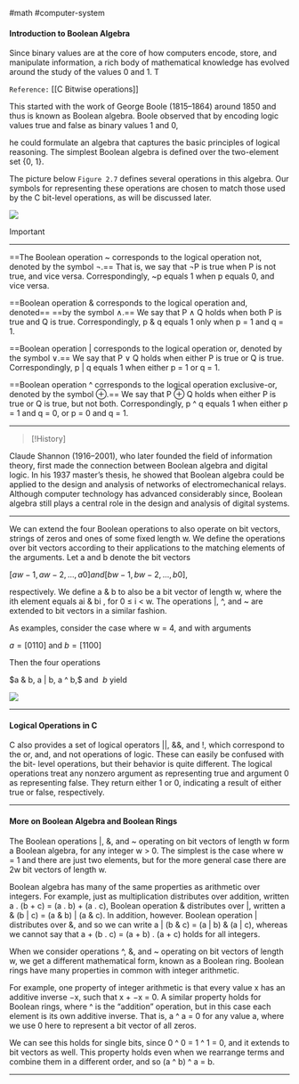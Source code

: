 #math #computer-system 

#### **Introduction to Boolean Algebra**

Since binary values are at the core of how computers encode, store, and  manipulate information, a rich body of mathematical knowledge has evolved around the study of the values 0 and 1. T

`Reference:` [[C Bitwise operations]]

This started with the work of George Boole (1815–1864) around 1850 and thus is known as Boolean algebra. Boole observed that by encoding logic values true and false as binary values 1 and 0, 

he could formulate an algebra that captures the basic principles of logical reasoning.
The simplest Boolean algebra is defined over the two-element set {0, 1}.

The picture below `Figure 2.7` defines several operations in this algebra. Our symbols for representing these operations are chosen to match those used by the C bit-level operations, as will be discussed later.


![](boolean-algebra-example.png)

>[!important]

* * * 
==The Boolean operation ~ corresponds to the logical operation not, denoted by the symbol ¬.== That is, we say that ¬P is true when P is not true, and vice versa. Correspondingly, ~p equals 1 when p equals 0, and vice versa. 

==Boolean operation & corresponds to the logical operation and, denoted==
==by the symbol ∧.== We say that P ∧ Q holds when both P is true and Q is true.
Correspondingly, p & q equals 1 only when p = 1 and q = 1. 

==Boolean operation | corresponds to the logical operation or, denoted by the symbol ∨.== We say that P ∨ Q holds when either P is true or Q is true. Correspondingly, p | q equals 1 when either p = 1 or q = 1. 

==Boolean operation ^ corresponds to the logical operation exclusive-or, denoted by the symbol ⊕.== We say that P ⊕ Q holds when either P is true or Q is true, but not both. Correspondingly, p ^ q equals 1 when either p = 1 and q = 0, or p = 0 and q = 1.

* * * 

>[!History]

Claude Shannon (1916–2001), who later founded the field of information
theory, first made the connection between Boolean algebra and digital logic. In
his 1937 master’s thesis, he showed that Boolean algebra could be applied to the
design and analysis of networks of electromechanical relays. Although computer
technology has advanced considerably since, Boolean algebra still plays a central
role in the design and analysis of digital systems.

* * * 

We can extend the four Boolean operations to also operate on bit vectors,
strings of zeros and ones of some fixed length w. We define the operations over bit
vectors according to their applications to the matching elements of the arguments.
Let a and b denote the bit vectors

$[aw−1, aw−2 , . . . , a0] and [bw−1, bw−2 , . . . , b0],$

respectively. We define a & b to also be a bit vector of length w, where the ith
element equals ai & bi , for 0 ≤ i < w. The operations |, ^, and ~ are extended to
bit vectors in a similar fashion.

As examples, consider the case where w = 4, and with arguments 

$a = [0110]$  and  $b = [1100]$

Then the four operations 

$a & b, a | b, a ^ b,$ and $~b$ yield

![](boolean-algebra-bitwise-example.png)

---

#### **Logical Operations in C**

C also provides a set of logical operators ||, &&, and !, which correspond to the
or, and, and not operations of logic. These can easily be confused with the bit-
level operations, but their behavior is quite different. The logical operations treat
any nonzero argument as representing true and argument 0 as representing false.
They return either 1 or 0, indicating a result of either true or false, respectively.

---

#### **More on Boolean Algebra and Boolean Rings**

The Boolean operations |, &, and ~ operating on bit vectors of length w form a Boolean algebra, for any integer w > 0. The simplest is the case where w = 1 and there are just two elements, but for the more general case there are 2w bit vectors of length w. 

Boolean algebra has many of the same properties as arithmetic over integers. For example, just as multiplication distributes over addition, written a . (b + c) = (a . b) + (a . c), Boolean operation & distributes over |, written a & (b | c) = (a & b) | (a & c). In addition, however. Boolean operation | distributes over &, and so we can write a | (b & c) = (a | b) & (a | c), whereas we cannot say that a + (b . c) = (a + b) . (a + c) holds for all integers. 

When we consider operations ^, &, and ~ operating on bit vectors of length w, we get a different mathematical form, known as a Boolean ring. Boolean rings have many properties in common with integer arithmetic. 

For example, one property of integer arithmetic is that every value x has an additive inverse −x, such that x + −x = 0. A similar property holds for Boolean rings, where ^ is the “addition” operation, but in this case each element is its own additive inverse. That is, a ^ a = 0 for any value a, where we use 0 here to represent a bit vector of all zeros. 

We can see this holds for single bits, since 0 ^ 0 = 1 ^ 1 = 0, and it extends to bit vectors as well. This property holds even when we rearrange terms and combine them in a different order, and so (a ^ b) ^ a = b.

---

